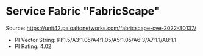 # Service Fabric "FabricScape"

Source: https://unit42.paloaltonetworks.com/fabricscape-cve-2022-30137/

- PI Vector String: PI:1.5/A3:1.05/A4:1.05/A5:1.05/A6:3/A7:1.1/A8:1.1
- PI Rating: 4.02
